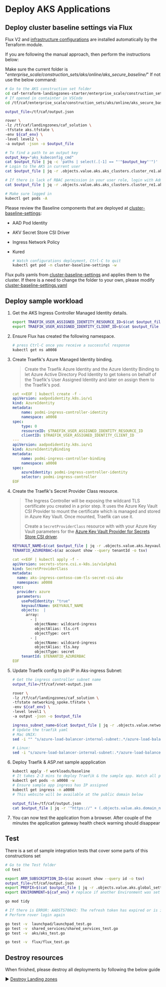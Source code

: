# Deploy AKS Applications

## Deploy cluster baseline settings via Flux

Flux V2 and [infrastructure configurations](../../cluster-baseline-settings) are installed automatically by the Terraform module.

If you are following the manual approach, then perform the instructions below:

Make sure the current folder is "*enterprise_scale/construction_sets/aks/online/aks_secure_baseline/*"
If not use the below command:

  ```bash
  # Go to the AKS construction set folder
  cd caf-terraform-landingzones-starter/enterprise_scale/construction_sets/aks/online/aks_secure_baseline/
  # If opened in containter in VSCode
  cd /tf/caf/enterprise_scale/construction_sets/aks/online/aks_secure_baseline/
  ```

  ```bash
  output_file=/tf/caf/output.json

  rover \
  -lz /tf/caf/landingzones/caf_solution \
  -tfstate aks.tfstate \
  -env ${caf_env} \
  -level level2 \
  -a output -json -o $output_file

  # To find a path to an output key
  output_key="aks_kubeconfig_cmd"
  cat $output_file | jq -c 'paths | select(.[-1] == "'"$output_key"'")'
  # Login to the AKS in current user
  cat $output_file | jq -r .objects.value.aks.aks_clusters.cluster_re1.aks_kubeconfig_cmd | bash

  # If there is lack of RBAC permission in your user role, login with Admin (not recommended for Production)
  cat $output_file | jq -r .objects.value.aks.aks_clusters.cluster_re1.aks_kubeconfig_admin_cmd | bash

  # Make sure logged in
  kubectl get pods -A
  ```


Please review the Baseline components that are deployed at [cluster-baseline-settings](../../cluster-baseline-settings):

- AAD Pod Identity
- AKV Secret Store CSI Driver
- Ingress Network Policy
- Kured


  ```bash
  # Watch configurations deployment, Ctrl-C to quit
  kubectl get pod -n cluster-baseline-settings -w
  ```

Flux pulls yamls from [cluster-baseline-settings](../../cluster-baseline-settings) and applies them to the cluster.
If there is a need to change the folder to your own, please modify [cluster-baseline-settings.yaml](../flux/cluster-baseline-settings.yaml)

## Deploy sample workload

1. Get the AKS Ingress Controller Managed Identity details.

    ```bash
    export TRAEFIK_USER_ASSIGNED_IDENTITY_RESOURCE_ID=$(cat $output_file | jq -r .objects.value.aks.managed_identities.ingress.id)
    export TRAEFIK_USER_ASSIGNED_IDENTITY_CLIENT_ID=$(cat $output_file | jq -r .objects.value.aks.managed_identities.ingress.client_id)
    ```

1. Ensure Flux has created the following namespace.

    ```bash
    # press Ctrl-C once you receive a successful response
    kubectl get ns a0008
    ```

1. Create Traefik's Azure Managed Identity binding.

   > Create the Traefik Azure Identity and the Azure Identity Binding to let Azure Active Directory Pod Identity to get tokens on behalf of the Traefik's User Assigned Identity and later on assign them to the Traefik's pod.

    ```yaml
    cat <<EOF | kubectl create -f -
    apiVersion: aadpodidentity.k8s.io/v1
    kind: AzureIdentity
    metadata:
        name: podmi-ingress-controller-identity
        namespace: a0008
    spec:
        type: 0
        resourceID: $TRAEFIK_USER_ASSIGNED_IDENTITY_RESOURCE_ID
        clientID: $TRAEFIK_USER_ASSIGNED_IDENTITY_CLIENT_ID
    ---
    apiVersion: aadpodidentity.k8s.io/v1
    kind: AzureIdentityBinding
    metadata:
        name: podmi-ingress-controller-binding
        namespace: a0008
    spec:
        azureIdentity: podmi-ingress-controller-identity
        selector: podmi-ingress-controller
    EOF
    ```

1. Create the Traefik's Secret Provider Class resource.

   > The Ingress Controller will be exposing the wildcard TLS certificate you created in a prior step. It uses the Azure Key Vault CSI Provider to mount the certificate which is managed and stored in Azure Key Vault. Once mounted, Traefik can use it.
   >
   > Create a `SecretProviderClass` resource with with your Azure Key Vault parameters for the [Azure Key Vault Provider for Secrets Store CSI driver](https://github.com/Azure/secrets-store-csi-driver-provider-azure).

    ```bash
    KEYVAULT_NAME=$(cat $output_file | jq -r .objects.value.aks.keyvaults.secrets.name)
    TENANTID_AZURERBAC=$(az account show --query tenantId -o tsv)
    ```
    ```yaml
    cat <<EOF | kubectl apply -f -
    apiVersion: secrets-store.csi.x-k8s.io/v1alpha1
    kind: SecretProviderClass
    metadata:
      name: aks-ingress-contoso-com-tls-secret-csi-akv
      namespace: a0008
    spec:
      provider: azure
      parameters:
        usePodIdentity: "true"
        keyvaultName: $KEYVAULT_NAME
        objects:  |
          array:
            - |
              objectName: wildcard-ingress
              objectAlias: tls.crt
              objectType: cert
            - |
              objectName: wildcard-ingress
              objectAlias: tls.key
              objectType: secret
        tenantId: $TENANTID_AZURERBAC
    EOF

2. Update Traefik config to pin IP in Aks-ingress Subnet:
    ```bash
    # Get the ingress controller subnet name
    output_file=/tf/caf/vnet-output.json
    
    rover \
    -lz /tf/caf/landingzones/caf_solution \
    -tfstate networking_spoke.tfstate \
    -env ${caf_env} \
    -level level1 \
    -a output -json -o $output_file
    
    ingress_subnet_name=$(cat $output_file | jq -r .objects.value.networking_spoke.vnets.vnet_aks_re1.subnets.aks_ingress.name)
    # Update the traefik yaml
    # Mac UNIX:
    sed -i "" "s/azure-load-balancer-internal-subnet:.*/azure-load-balancer-internal-subnet:\ ${ingress_subnet_name}/g" workloads/baseline/traefik.yaml

    # Linux:
    sed -i "s/azure-load-balancer-internal-subnet:.*/azure-load-balancer-internal-subnet:\ ${ingress_subnet_name}/g" workloads/baseline/traefik.yaml
    ```

3. Deploy Traefik & ASP.net sample appplication
    ```bash
    kubectl apply -f workloads/baseline
    # It takes 2-3 mins to deploy Traefik & the sample app. Watch all pods to be provision with:
    kubectl get pods -n a0008 -w
    # Ensure sample app ingress has IP assigned
    kubectl get ingress -n a0008
    # This website will be available at the public domain below
  
    output_file=/tf/caf/output.json
    cat $output_file | jq -r '"https://" + (.objects.value.aks.domain_name_registrations.random_domain.dns_domain_registration_name)'
    ```

4. You can now test the application from a browser. After couple of the minutes the application gateway health check warning should disappear



## Test


There is a set of sample integration tests that cover some parts of this constructions set


```bash
# Go to the Test folder
cd test

export ARM_SUBSCRIPTION_ID=$(az account show --query id -o tsv)
output_file=/tf/caf/output.json
export PREFIX=$(cat $output_file | jq -r .objects.value.aks.global_settings.prefixes[0])
export ENVIRONMENT=${caf_env} # replace if another Environment was set in the rover, default is sandpit

go mod tidy

# If there is ERROR: AADSTS70043: The refresh token has expired or is invalid due to sign-in frequency checks by conditional access
# Perform rover login again

go test -v  launchpad/launchpad_test.go
go test -v  shared_services/shared_services_test.go
go test -v  aks/aks_test.go

go test -v  flux/flux_test.go
```

## Destroy resources

When finished, please destroy all deployments by following the below guide

:arrow_forward: [Destroy Landing zones](./destroy.md)